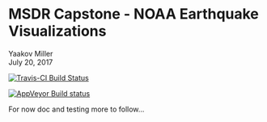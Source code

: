 # MSDR Capstone - NOAA Earthquake Visualizations
Yaakov Miller  
July 20, 2017  

[![Travis-CI Build Status](https://travis-ci.org/ykv001/ykvdpcap.svg?branch=master)](https://travis-ci.org/ykv001/ykvdpcap)


[![AppVeyor Build status](https://ci.appveyor.com/api/projects/status/4e2o517rh8ymnt9k/branch/master?svg=true)](https://ci.appveyor.com/project/ykv001/ykvdpcap/branch/master)

For now doc and testing more to follow...
